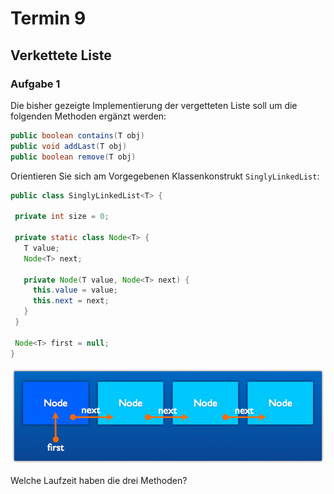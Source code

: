 # Termin 9

## Verkettete Liste

### Aufgabe 1
Die bisher gezeigte Implementierung der vergetteten Liste soll um die folgenden Methoden ergänzt werden:
 
```java
public boolean contains(T obj)
public void addLast(T obj)
public boolean remove(T obj)
```

Orientieren Sie sich am Vorgegebenen Klassenkonstrukt `SinglyLinkedList`:
 
 ```java
public class SinglyLinkedList<T> {

  private int size = 0;

  private static class Node<T> {
    T value;
    Node<T> next;

    private Node(T value, Node<T> next) {
      this.value = value;
      this.next = next;
    }
  }
    
  Node<T> first = null;
}
```

![](./linked_list.png)

Welche Laufzeit haben die drei Methoden?
